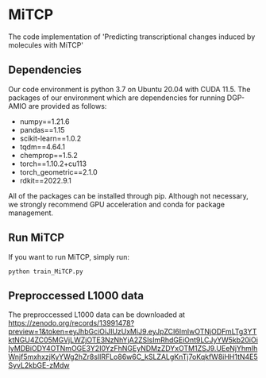 # MiTCP
The code implementation of 'Predicting transcriptional changes induced by molecules with MiTCP' 

## Dependencies
Our code environment is python 3.7 on Ubuntu 20.04 with CUDA 11.5. The packages of our environment which are dependencies for running DGP-AMIO are provided as follows:
* numpy==1.21.6
* pandas==1.15
* scikit-learn==1.0.2
* tqdm==4.64.1
* chemprop==1.5.2
* torch==1.10.2+cu113
* torch_geometric==2.1.0
* rdkit==2022.9.1

All of the packages can be installed through pip. Although not necessary, we strongly recommend GPU acceleration and conda for package management.

## Run MiTCP
If you want to run MiTCP, simply run:
```
python train_MiTCP.py
```
## Preproccessed L1000 data
The preproccessed L1000 data can be downloaded at https://zenodo.org/records/13991478?preview=1&token=eyJhbGciOiJIUzUxMiJ9.eyJpZCI6ImIwOTNjODFmLTg3YTktNGU4ZC05MGVjLWZjOTE3NzNhYjA2ZSIsImRhdGEiOnt9LCJyYW5kb20iOiIyMDBiODY4OTNmOGE3Y2I0YzFhNGEyNDMzZDYxOTM1ZSJ9.UEeNjYhmIhWnjf5mxhxzjKyYWg2hZr8sIlRFLo86w6C_kSLZALgKnTj7oKqkfW8iHH1tN4E5SyvL2kbGE-zMdw
